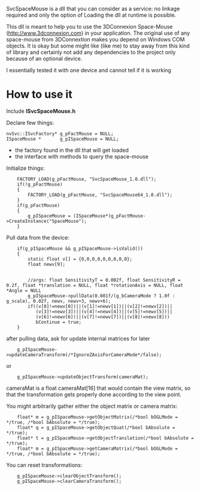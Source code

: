 SvcSpaceMouse is a dll that you can consider as a service: no linkage required and only the option of Loading the dll at runtime is possible.

This dll is meant to help you to use the 3DConnexion Space-Mouse (http://www.3dconnexion.com) in your application.
The original use of any space-mouse from 3DConnextion makes you depend on Windows COM objects. It is okay but some might like (like me) to stay away from this kind of library and certainly not add any dependencies to the project only because of an optional device.

I essentially tested it with one device and cannot tell if it is working

# How to use it

Include **ISvcSpaceMouse.h**

Declare few things:
````
nvSvc::ISvcFactory* g_pFactMouse = NULL;
ISpaceMouse *       g_pISpaceMouse = NULL;
````
* the factory found in the dll that will get loaded
* the interface with methods to query the space-mouse

Initialize things:
````
    FACTORY_LOAD(g_pFactMouse, "SvcSpaceMouse_1.0.dll");
    if(!g_pFactMouse)
    {
        FACTORY_LOAD(g_pFactMouse, "SvcSpaceMouse64_1.0.dll");
    }
    if(g_pFactMouse)
    {
        g_pISpaceMouse = (ISpaceMouse*)g_pFactMouse->CreateInstance("SpaceMouse");
    }
````

Pull data from the device:
````
    if(g_pISpaceMouse && g_pISpaceMouse->isValid())
    {
        static float v[] = {0,0,0,0,0,0,0,0,0};
        float newv[9];


        //args: float SensitivityT = 0.002f, float SensitivityR = 0.2f, float *translation = NULL, float *rotationAxis = NULL, float *Angle = NULL
        g_pISpaceMouse->pullData(0.001f/(g_bCameraMode ? 1.0f : g_scale), 0.02f, newv, newv+3, newv+6);
        if((v[0]!=newv[0])||(v[1]!=newv[1])||(v[2]!=newv[2])||
           (v[3]!=newv[3])||(v[4]!=newv[4])||(v[5]!=newv[5])||
           (v[6]!=newv[6])||(v[7]!=newv[7])||(v[8]!=newv[8]))
           bContinue = true;
    }
````

after pulling data, ask for update internal matrices for later
````
    g_pISpaceMouse->updateCameraTransform(/*IgnoreZAxisForCameraMode*/false);
````
or
````
    g_pISpaceMouse->updateObjectTransform(cameraMat);
````
cameraMat is a float cameraMat[16] that would contain the view matrix, so that the transformation gets properly done according to the view point.

You might arbitrarily gather either the object matrix or camera matrix:
````
    float* m = g_pISpaceMouse->getObjectMatrix(/*bool bOGLMode = */true, /*bool bAbsolute = */true);
    float* q = g_pISpaceMouse->getObjectQuat(/*bool bAbsolute = */true);
    float* t = g_pISpaceMouse->getObjectTranslation(/*bool bAbsolute = */true);
    float* m = g_pISpaceMouse->getCameraMatrix(/*bool bOGLMode = */true, /*bool bAbsolute = */true);
````

You can reset transformations:
```
    g_pISpaceMouse->clearObjectTransform();
    g_pISpaceMouse->clearCameraTransform();
```
